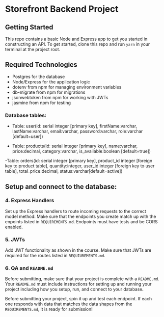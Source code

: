 # Storefront Backend Project

## Getting Started

This repo contains a basic Node and Express app to get you started in constructing an API. To get started, clone this repo and run `yarn` in your terminal at the project root.

## Required Technologies

- Postgres for the database
- Node/Express for the application logic
- dotenv from npm for managing environment variables
- db-migrate from npm for migrations
- jsonwebtoken from npm for working with JWTs
- jasmine from npm for testing

### Database tables:

- Table: user(id: serial integer [primary key], firstName:varchar, lastName:varchar, email:varchar, password:varchar, role:varchar [default=user])

- Table: products(id: serial integer [primary key], name:varchar, price:decimal, category:varchar, is_available:boolean [default=true])

-Table: orders(id: serial integer [primary key], product_id integer [foreign key to product table], quantity:integer, user_id integer [foreign key to user table], total_price:decimal, status:varchar[default=active])

## Setup and connect to the database:


### 4. Express Handlers

Set up the Express handlers to route incoming requests to the correct model method. Make sure that the endpoints you create match up with the enpoints listed in `REQUIREMENTS.md`. Endpoints must have tests and be CORS enabled. 

### 5. JWTs

Add JWT functionality as shown in the course. Make sure that JWTs are required for the routes listed in `REQUIUREMENTS.md`.

### 6. QA and `README.md`

Before submitting, make sure that your project is complete with a `README.md`. Your `README.md` must include instructions for setting up and running your project including how you setup, run, and connect to your database. 

Before submitting your project, spin it up and test each endpoint. If each one responds with data that matches the data shapes from the `REQUIREMENTS.md`, it is ready for submission!
